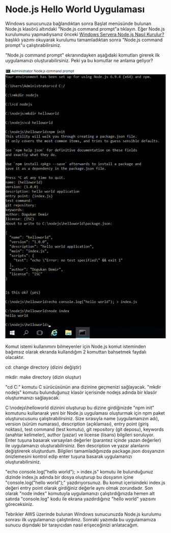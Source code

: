 # Node.js Hello World Uygulaması

Windows sunucunuza bağlandıktan sonra Başlat menüsünde bulunan Node.js klasörü altındaki "Node.js command prompt"a tıklayın. Eğer Node.js kurulumunu yapmadıysanız önceki [Windows Servera Node.js Nasıl Kurulur?](http://dogukandemir.com/tr/windows-servera-node-js-nasil-kurulur/) başlıklı yazımı okuyarak kurulumu tamamladıktan sonra "Node.js command prompt"u çalıştırabilirsiniz.

"Node.js command prompt" ekranındayken aşağıdaki komutları girerek ilk uygulamanızı oluşturabilirsiniz. Peki ya bu komutlar ne anlama geliyor?

![Node.js Hello World](https://raw.githubusercontent.com/dogukandemir/blog-posts/master/tr/nodejs-hello-world-uygulamasi/images/npm-init.png)



Komut istemi kullanımını bilmeyenler için Node.js komut isteminden bağımsız olarak ekranda kullandığım 2 komuttan bahsetmek faydalı olacaktır.

cd: change directory (dizini değiştir)

mkdir: make directory (dizin oluştur)

"cd C:\" komutu C sürücüsünün ana dizinine geçmenizi sağlayacak.
"mkdir nodejs" komutu bulunduğunuz klasör içerisinde nodejs adında bir klasör oluşturmanızı sağlayacak.

C:\nodejs\helloworld dizinini oluşturup bu dizine girdiğinizde "npm init" komutunu kullanarak yeni bir Node.js uygulaması oluşturmak için npm paket oluşturucusunu çalıştırabilirsiniz. Size sırasıyla name (uygulamanızın adı), version (sürüm numarası), description (açıklaması), entry point (giriş noktası), test command (test komutu), git repository (git deposu), keywords (anahtar kelimeler), author (yazar) ve license (lisans) bilgileri soruluyor. Enter tuşuna basarak varsayılan değerler (parantez içinde yazan değerler) ile uygulamanızı oluşturabilirsiniz. Ben description ve yazar alanlarını değiştirerek oluşturdum. Bilgileri tamamladığınızda package.json dosyanızın önizlemesini kontrol edip enter tuşuna basarak uygulamanızı oluşturabilirsiniz.

"echo console.log("hello world"); > index.js" komutu ile bulunduğunuz dizinde index.js adında bir dosya oluşturup bu dosyanın içine "console.log("hello world");" yazdırıyorsunuz. Bu komut içerisindeki index.js değeri entry point olarak girdiğiniz değerle aynı olmak zorundadır. Son olarak "node index" komutuyla uygulamanızı çalıştırdığınızda hemen alt satırda "console.log" kodu ile ekrana yazdırdığınız "hello world" yazısını göreceksiniz.

Tebrikler AWS üzerinde bulunan Windows sunucunuzda Node.js kurulumu sonrası ilk uygulamanızı çalıştırdınız. Sonraki yazımda bu uygulamamıza sunucu dışındaki bir tarayıcıdan nasıl erişeceğinizi anlatacağım.